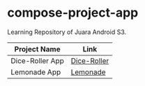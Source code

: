 # compose-project-app
Learning Repository of Juara Android S3.

| Project Name | Link |
| --- | --- |
| Dice-Roller App | [Dice-Roller](https://github.com/Hafizcode02/compose-project-app/tree/dice-roller) |
| Lemonade App | [Lemonade](https://github.com/Hafizcode02/compose-project-app/tree/lemonade) |
